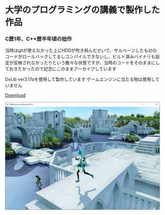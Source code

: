 # 大学のプログラミングの講義で製作した作品

### C歴1年、C++歴半年頃の拙作

当時はgitが使えなかった上にHDDが吹き飛んだせいで、サルベージしたもののコードがロールバックしてるしコンパイルできないし、ビルド済みバイナリも設定が反映されなかったりという散々な状態ですが、当時のコードをそのままにしておきたかったので記念にこのままアーカイブしています

DxLib ver3.17aを使用して製作しています
ゲームエンジンに当たる物は使用していません

[Download](https://github.com/108EAA0A/2017-ProgrammingWork/releases/download/v0.1/work.zip)

![image](image.png)

